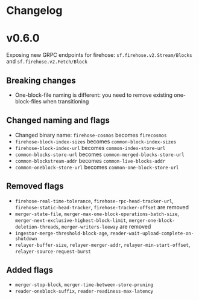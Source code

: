 # Changelog

# v0.6.0

Exposing new GRPC endpoints for firehose: `sf.firehose.v2.Stream/Blocks` and `sf.firehose.v2.Fetch/Block`

## Breaking changes
* One-block-file naming is different: you need to remove existing one-block-files when transitioning

## Changed naming and flags
* Changed binary name: `firehose-cosmos` becomes `firecosmos`
* `firehose-block-index-sizes` becomes `common-block-index-sizes`
* `firehose-block-index-url` becomes `common-index-store-url`
* `common-blocks-store-url` becomes `common-merged-blocks-store-url`
* `common-blockstream-addr` becomes `common-live-blocks-addr`
* `common-oneblock-store-url` becomes `common-one-block-store-url`

## Removed flags
* `firehose-real-time-tolerance`, `firehose-rpc-head-tracker-url`, `firehose-static-head-tracker`, `firehose-tracker-offset` are removed
* `merger-state-file`, `merger-max-one-block-operations-batch-size`, `merger-next-exclusive-highest-block-limit`, `merger-one-block-deletion-threads`, `merger-writers-leeway` are removed
* `ingestor-merge-threshold-block-age`, `reader-wait-upload-complete-on-shutdown`
* `relayer-buffer-size`, `relayer-merger-addr`, `relayer-min-start-offset`, `relayer-source-request-burst`

## Added flags
* `merger-stop-block`, `merger-time-between-store-pruning`
* `reader-oneblock-suffix`, `reader-readiness-max-latency`
